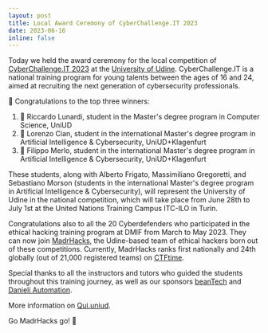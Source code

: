 ```yaml
---
layout: post
title: Local Award Ceremony of CyberChallenge.IT 2023
date: 2023-06-16
inline: false
---
```

Today we held the award ceremony for the local competition of [CyberChallenge.IT 2023](https://cyberchallenge.it) at the [University of Udine](https://www.uniud.it). CyberChallenge.IT is a national training program for young talents between the ages of 16 and 24, aimed at recruiting the next generation of cybersecurity professionals.

👏 Congratulations to the top three winners:
1. 🥇 Riccardo Lunardi, student in the Master's degree program in Computer Science, UniUD
2. 🥈 Lorenzo Cian, student in the international Master's degree program in Artificial Intelligence & Cybersecurity, UniUD+Klagenfurt
3. 🥉 Filippo Merlo, student in the international Master's degree program in Artificial Intelligence & Cybersecurity, UniUD+Klagenfurt

These students, along with Alberto Frigato, Massimiliano Gregoretti, and Sebastiano Morson (students in the international Master's degree program in Artificial Intelligence & Cybersecurity), will represent the University of Udine in the national competition, which will take place from June 28th to July 1st at the United Nations Training Campus ITC-ILO in Turin.

Congratulations also to all the 20 Cyberdefenders who participated in the ethical hacking training program at DMIF from March to May 2023.
They can now join [MadrHacks](https://ctftime.org/team/114509), the Udine-based team of ethical hackers born out of these competitions. Currently, MadrHacks ranks first nationally and 24th globally (out of 21,000 registered teams) on [CTFtime](https://CTFtime.org).

Special thanks to all the instructors and tutors who guided the students throughout this training journey, as well as our sponsors [beanTech](https://www.beantech.it) and [Danieli Automation](https://www.dca.it).

More information on [Qui.uniud](https://qui.uniud.it/ateneo/sicurezza-informatica-premiati-i-giovani-talenti-del-territorio/).

Go MadrHacks go! 🐍